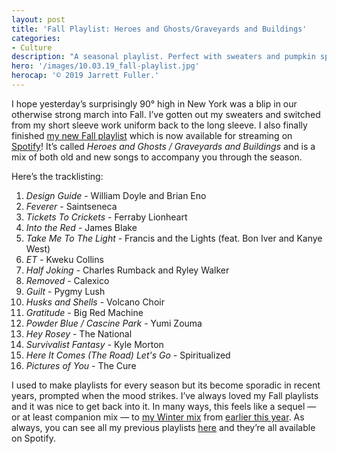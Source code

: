 ```yaml
---
layout: post
title: 'Fall Playlist: Heroes and Ghosts/Graveyards and Buildings'
categories:
- Culture
description: "A seasonal playlist. Perfect with sweaters and pumpkin spice lattes"
hero: '/images/10.03.19_fall-playlist.jpg'
herocap: '© 2019 Jarrett Fuller.'
---
```


I hope yesterday’s surprisingly 90° high in New York was a blip in our otherwise strong march into Fall. I’ve gotten out my sweaters and switched from my short sleeve work uniform back to the long sleeve. I also finally finished [my new Fall playlist](https://jarrettfuller.com/playlists/fall19) which is now available for streaming on [Spotify](https://open.spotify.com/playlist/3Mpmr4HwysWHr6TSAASTbg?si=k5fLhjAKR2uxuVokAdrLvA)! It’s called *Heroes and Ghosts / Graveyards and Buildings* and is a mix of both old and new songs to accompany you through the season.

Here’s the tracklisting:

1. *Design Guide* - William Doyle and Brian Eno
2. *Feverer* - Saintseneca
3. *Tickets To Crickets* - Ferraby Lionheart
4. *Into the Red* - James Blake
5. *Take Me To The Light* - Francis and the Lights (feat. Bon Iver and Kanye West)
6. *ET* - Kweku Collins
7. *Half Joking* - Charles Rumback and Ryley Walker
8. *Removed* - Calexico
9. *Guilt* - Pygmy Lush
10. *Husks and Shells* - Volcano Choir
11. *Gratitude* - Big Red Machine
12. *Powder Blue / Cascine Park* - Yumi Zouma
13. *Hey Rosey* - The National
14. *Survivalist Fantasy* - Kyle Morton
15. *Here It Comes (The Road) Let's Go* - Spiritualized
16. *Pictures of You* - The Cure

I used to make playlists for every season but its become sporadic in recent years, prompted when the mood strikes. I’ve always loved my Fall playlists and it was nice to get back into it. In many ways, this feels like a sequel — or at least companion mix — to [my Winter mix](https://jarrettfuller.com/playlists/winter19) from [earlier this year](https://www.jarrettfuller.blog/2019/03/winter-playlist/). As always, you can see all my previous playlists [here](https://jarrettfuller.com/playlists/) and they’re all available on Spotify.

